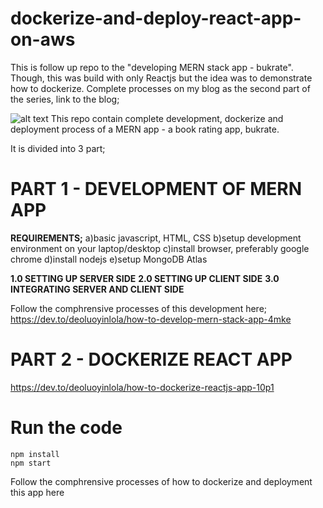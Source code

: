 # dockerize-and-deploy-react-app-on-aws

This is follow up repo to the "developing MERN stack app - bukrate". Though, this was build with only Reactjs but the idea was to demonstrate how to dockerize. Complete processes on my blog as the second part of the series, link to the blog;

![alt text](https://github.com/deoluoyinlola/docker-compose-mern-app/blob/main/image.png?raw=true)
This repo contain complete development, dockerize and deployment process of a MERN app - a book rating app, bukrate.

It is divided into 3 part;

# PART 1 - DEVELOPMENT OF MERN APP

**REQUIREMENTS;**
a)basic javascript, HTML, CSS
b)setup development environment on your laptop/desktop
c)install browser, preferably google chrome
d)install nodejs
e)setup MongoDB Atlas

**1.0 SETTING UP SERVER SIDE**
**2.0 SETTING UP CLIENT SIDE**
**3.0 INTEGRATING SERVER AND CLIENT SIDE**

Follow the comphrensive processes of this development here;
https://dev.to/deoluoyinlola/how-to-develop-mern-stack-app-4mke

# PART 2 - DOCKERIZE REACT APP
https://dev.to/deoluoyinlola/how-to-dockerize-reactjs-app-10p1
# Run the code

```
npm install
npm start
```

Follow the comphrensive processes of how to dockerize and deployment this app here
